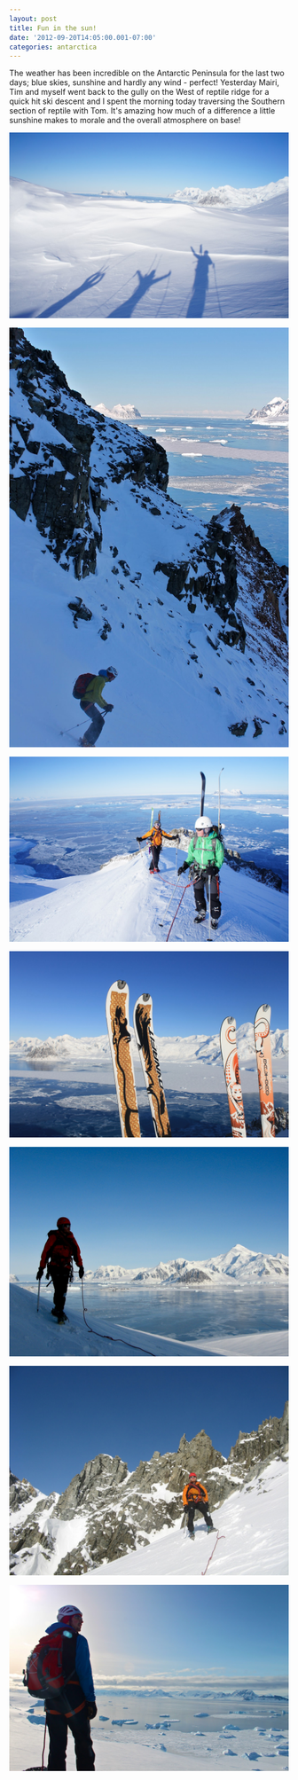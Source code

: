 ```yaml
---
layout: post
title: Fun in the sun!
date: '2012-09-20T14:05:00.001-07:00'
categories: antarctica
---
```


The weather has been incredible on the Antarctic Peninsula for the last two days; blue skies, sunshine and hardly any wind - perfect! Yesterday Mairi, Tim and myself went back to the gully on the West of reptile ridge for a quick hit ski descent and I spent the morning today traversing the Southern section of reptile with Tom. It's amazing how much of a difference a little sunshine makes to morale and the overall atmosphere on base!

![Shadow skiers!](/photos/blogger-posts/DSC03888.JPG)

![](/photos/blogger-posts/IMG_6056.jpg)

![Mairi and Tim on Reptile](/photos/blogger-posts/DSC03892.JPG)

![Dynafit catalogue shot](/photos/blogger-posts/IMG_6051.JPG)

![Great day for a stroll!](/photos/blogger-posts/IMG_4111.JPG)

![Tom looking heroic!](/photos/blogger-posts/IMG_4117.JPG)

![Ok so I lied...there were a few clouds today...](/photos/blogger-posts/IMG_9280_2.JPG)
